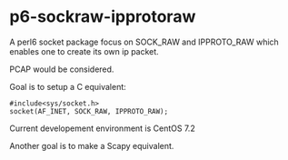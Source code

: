 # p6-sockraw-ipprotoraw

A perl6 socket package focus on SOCK_RAW and IPPROTO_RAW which enables one to create its own ip packet.

PCAP would be considered.

Goal is to setup a C equivalent:

	#include<sys/socket.h>
	socket(AF_INET, SOCK_RAW, IPPROTO_RAW);


Current developement environment is CentOS 7.2

Another goal is to make a Scapy equivalent.
